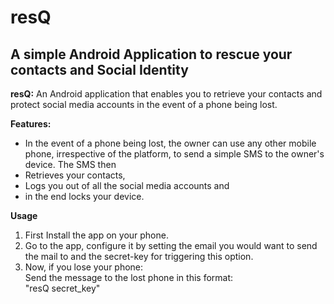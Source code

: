 # resQ  

## A simple Android Application to rescue your contacts and Social Identity

**resQ:** An Android application that enables you to retrieve your contacts and protect social media accounts in the event of a phone being lost.<br/>

**Features:**
* In the event of a phone being lost, the owner can use any other mobile phone, irrespective of the platform, to send a simple SMS to the owner's device. The SMS then <br/>
* Retrieves your contacts, <br/>
* Logs you out of all the social media accounts and <br/>
* in the end locks your device.<br/>

**Usage**

1. First Install the app on your phone.<br/>
2. Go to the app, configure it by setting the email you would want to send the mail to and the secret-key for triggering this option.<br/>
3. Now, if you lose your phone:<br/>
	Send the message to the lost phone in this format:<br/>
		"resQ secret_key"






